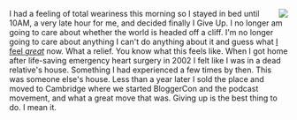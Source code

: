 <img src="http://scripting.com/images/2019/12/30/iFeelGreat.png" border="0" align="right">I had a feeling of total weariness this morning so I stayed in bed until 10AM, a very late hour for me, and decided finally I Give Up. I no longer am going to care about whether the world is headed off a cliff. I'm no longer going to care about anything I can't do anything about it and guess what <a href="https://www.youtube.com/watch?v=Y6rE0EakhG8">I feel <i>great</i></a> now. What a relief. You know what this feels like. When I got home after life-saving emergency heart surgery in 2002 I felt like I was in a dead relative's house. Something I had experienced a few times by then. This was someone else's house. Less than a year later I sold the place and moved to Cambridge where we started BloggerCon and the podcast movement, and what a great move that was. Giving up is the best thing to do. I mean it. 
